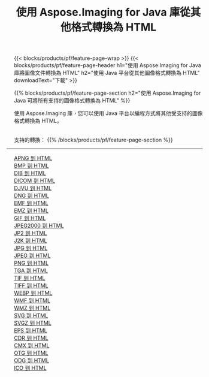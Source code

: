 ﻿---
title: 使用 Aspose.Imaging for Java 庫從其他格式轉換為 HTML 
weight: 3920
url: /zh-hant/java/conversion/to/html 
lang: zh-hant
langdirlevel: 2
locales: zh-hans,ja,it,ru,de,es,fr,nl,id,lt,pl,pt,vi,tr,ko,zh-hant,ar,hi,th,sv,cs,uk,he
description: 使用 Aspose.Imaging，您可以使用 Java 從其他格式轉換為 HTML
---

{{< blocks/products/pf/feature-page-wrap >}}
{{< blocks/products/pf/feature-page-header h1="使用 Aspose.Imaging for Java 庫將圖像文件轉換為 HTML" h2="使用 Java 平台從其他圖像格式轉換為 HTML" downloadText="下載" >}}


{{% blocks/products/pf/feature-page-section  h2="使用 Aspose.Imaging for Java 可將所有支持的圖像格式轉換為 HTML" %}}
<p align=justify>使用 Aspose.Imaging 庫，您可以使用 Java 平台以編程方式將其他受支持的圖像格式轉換為 HTML。</p>
<br/>
支持的轉換：
{{% /blocks/products/pf/feature-page-section %}}
<div class="container-fluid productfamilypage bg-gray">
    <div class="convertypes bg-gray agp-content section">
        <div class="container">
		<hr style="margin-left:-20px;"/>
		<div class="row other-converters">
		    <div class='col-md-2 other-converter remove-lp remove-rp'><a href="/imaging/zh-hant/java/conversion/apng-to-html" >APNG 到 HTML</a></div>
<div class='col-md-2 other-converter remove-lp remove-rp'><a href="/imaging/zh-hant/java/conversion/bmp-to-html" >BMP 到 HTML</a></div>
<div class='col-md-2 other-converter remove-lp remove-rp'><a href="/imaging/zh-hant/java/conversion/dib-to-html" >DIB 到 HTML</a></div>
<div class='col-md-2 other-converter remove-lp remove-rp'><a href="/imaging/zh-hant/java/conversion/dicom-to-html" >DICOM 到 HTML</a></div>
<div class='col-md-2 other-converter remove-lp remove-rp'><a href="/imaging/zh-hant/java/conversion/djvu-to-html" >DJVU 到 HTML</a></div>
<div class='col-md-2 other-converter remove-lp remove-rp'><a href="/imaging/zh-hant/java/conversion/dng-to-html" >DNG 到 HTML</a></div>
<div class='col-md-2 other-converter remove-lp remove-rp'><a href="/imaging/zh-hant/java/conversion/emf-to-html" >EMF 到 HTML</a></div>
<div class='col-md-2 other-converter remove-lp remove-rp'><a href="/imaging/zh-hant/java/conversion/emz-to-html" >EMZ 到 HTML</a></div>
<div class='col-md-2 other-converter remove-lp remove-rp'><a href="/imaging/zh-hant/java/conversion/gif-to-html" >GIF 到 HTML</a></div>
<div class='col-md-2 other-converter remove-lp remove-rp'><a href="/imaging/zh-hant/java/conversion/jpeg2000-to-html" >JPEG2000 到 HTML</a></div>
<div class='col-md-2 other-converter remove-lp remove-rp'><a href="/imaging/zh-hant/java/conversion/jp2-to-html" >JP2 到 HTML</a></div>
<div class='col-md-2 other-converter remove-lp remove-rp'><a href="/imaging/zh-hant/java/conversion/j2k-to-html" >J2K 到 HTML</a></div>
<div class='col-md-2 other-converter remove-lp remove-rp'><a href="/imaging/zh-hant/java/conversion/jpg-to-html" >JPG 到 HTML</a></div>
<div class='col-md-2 other-converter remove-lp remove-rp'><a href="/imaging/zh-hant/java/conversion/jpeg-to-html" >JPEG 到 HTML</a></div>
<div class='col-md-2 other-converter remove-lp remove-rp'><a href="/imaging/zh-hant/java/conversion/png-to-html" >PNG 到 HTML</a></div>
<div class='col-md-2 other-converter remove-lp remove-rp'><a href="/imaging/zh-hant/java/conversion/tga-to-html" >TGA 到 HTML</a></div>
<div class='col-md-2 other-converter remove-lp remove-rp'><a href="/imaging/zh-hant/java/conversion/tif-to-html" >TIF 到 HTML</a></div>
<div class='col-md-2 other-converter remove-lp remove-rp'><a href="/imaging/zh-hant/java/conversion/tiff-to-html" >TIFF 到 HTML</a></div>
<div class='col-md-2 other-converter remove-lp remove-rp'><a href="/imaging/zh-hant/java/conversion/webp-to-html" >WEBP 到 HTML</a></div>
<div class='col-md-2 other-converter remove-lp remove-rp'><a href="/imaging/zh-hant/java/conversion/wmf-to-html" >WMF 到 HTML</a></div>
<div class='col-md-2 other-converter remove-lp remove-rp'><a href="/imaging/zh-hant/java/conversion/wmz-to-html" >WMZ 到 HTML</a></div>
<div class='col-md-2 other-converter remove-lp remove-rp'><a href="/imaging/zh-hant/java/conversion/svg-to-html" >SVG 到 HTML</a></div>
<div class='col-md-2 other-converter remove-lp remove-rp'><a href="/imaging/zh-hant/java/conversion/svgz-to-html" >SVGZ 到 HTML</a></div>
<div class='col-md-2 other-converter remove-lp remove-rp'><a href="/imaging/zh-hant/java/conversion/eps-to-html" >EPS 到 HTML</a></div>
<div class='col-md-2 other-converter remove-lp remove-rp'><a href="/imaging/zh-hant/java/conversion/cdr-to-html" >CDR 到 HTML</a></div>
<div class='col-md-2 other-converter remove-lp remove-rp'><a href="/imaging/zh-hant/java/conversion/cmx-to-html" >CMX 到 HTML</a></div>
<div class='col-md-2 other-converter remove-lp remove-rp'><a href="/imaging/zh-hant/java/conversion/otg-to-html" >OTG 到 HTML</a></div>
<div class='col-md-2 other-converter remove-lp remove-rp'><a href="/imaging/zh-hant/java/conversion/odg-to-html" >ODG 到 HTML</a></div>
<div class='col-md-2 other-converter remove-lp remove-rp'><a href="/imaging/zh-hant/java/conversion/ico-to-html" >ICO 到 HTML</a></div>
                </div>
        </div>
    </div>
</div>
<br/>

